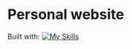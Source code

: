 # Personal website

Built with:
[![My Skills](https://skillicons.dev/icons?i=js,githubactions,d3,react,nodejs,tailwind,vite,vscode&perline=4)](https://skillicons.dev)